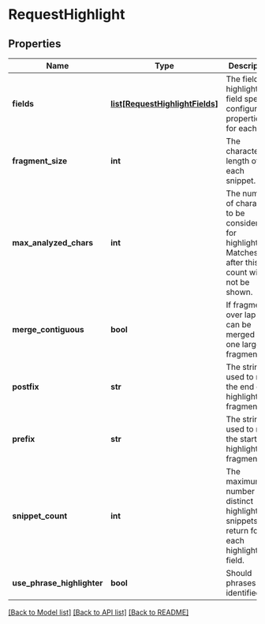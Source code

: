 # RequestHighlight

## Properties
Name | Type | Description | Notes
------------ | ------------- | ------------- | -------------
**fields** | [**list[RequestHighlightFields]**](RequestHighlightFields.md) | The fields to highlight and field specific configuration properties for each field | [optional] 
**fragment_size** | **int** | The character length of each snippet. | [optional] 
**max_analyzed_chars** | **int** | The number of characters to be considered for highlighting. Matches after this count will not be shown. | [optional] 
**merge_contiguous** | **bool** | If fragments over lap they can be  merged into one larger fragment | [optional] 
**postfix** | **str** | The string used to mark the end of a highlight in a fragment. | [optional] 
**prefix** | **str** | The string used to mark the start of a highlight in a fragment. | [optional] 
**snippet_count** | **int** | The maximum number of distinct highlight snippets to return for each highlight field. | [optional] 
**use_phrase_highlighter** | **bool** | Should phrases be identified. | [optional] 

[[Back to Model list]](../README.md#documentation-for-models) [[Back to API list]](../README.md#documentation-for-api-endpoints) [[Back to README]](../README.md)

